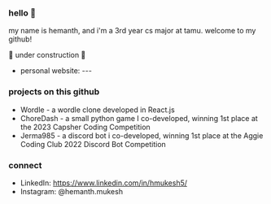 ### hello 👋

my name is hemanth, and i'm a 3rd year cs major at tamu. welcome to my github!

🚧 under construction 🚧
- personal website: ---

### projects on this github
- Wordle - a wordle clone developed in React.js
- ChoreDash - a small python game I co-developed, winning 1st place at the 2023 Capsher Coding Competition
- Jerma985 - a discord bot i co-developed, winning 1st place at the Aggie Coding Club 2022 Discord Bot Competition

### connect  
- LinkedIn: https://www.linkedin.com/in/hmukesh5/
- Instagram: @hemanth.mukesh
